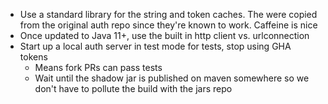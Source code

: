 * Use a standard library for the string and token caches. The were copied from the original
  auth repo since they're known to work. Caffeine is nice
* Once updated to Java 11+, use the built in http client vs. urlconnection
* Start up a local auth server in test mode for tests, stop using GHA tokens
  * Means fork PRs can pass tests
  * Wait until the shadow jar is published on maven somewhere so we don't have to pollute the 
    build with the jars repo
